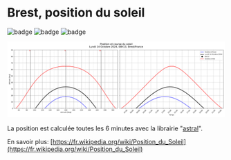 # Brest, position du soleil

![badge](https://img.shields.io/endpoint?style=flat-square&url=https://raw.githubusercontent.com/gmaze/brest_sun_position/master/data/last_update.json)
![badge](https://img.shields.io/endpoint?style=social&url=https://raw.githubusercontent.com/gmaze/brest_sun_position/master/data/current_azimuth.json)
![badge](https://img.shields.io/endpoint?style=social&url=https://raw.githubusercontent.com/gmaze/brest_sun_position/master/data/current_altitude.json)

![logo](https://raw.githubusercontent.com/gmaze/brest_sun_position/master/data/position_soleil.png) 

La position est calculée toutes les 6 minutes avec la librairie "[astral](https://github.com/sffjunkie/astral)".

En savoir plus: [https://fr.wikipedia.org/wiki/Position_du_Soleil](https://fr.wikipedia.org/wiki/Position_du_Soleil)
